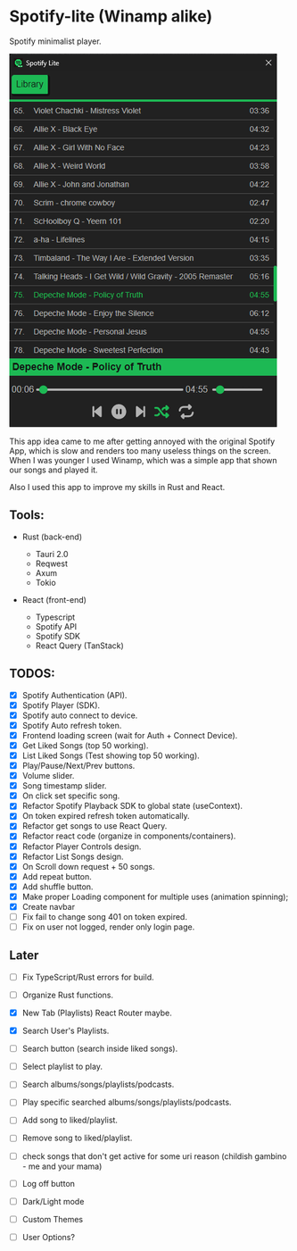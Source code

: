# Spotify-lite (Winamp alike)

Spotify minimalist player.

![Spotify-lite](./spotify-lite.png)

This app idea came to me after getting annoyed with the original Spotify App, which is slow and renders too many useless things on the screen. When I was younger I used Winamp, which was a simple app that shown our songs and played it. 

Also I used this app to improve my skills in Rust and React. 

## Tools:
- Rust (back-end) 
    - Tauri 2.0
    - Reqwest
    - Axum
    - Tokio
 
- React (front-end)
    - Typescript
    - Spotify API
    - Spotify SDK
    - React Query (TanStack)

## TODOS:
- [x] Spotify Authentication (API).
- [x] Spotify Player (SDK).
- [x] Spotify auto connect to device.
- [x] Spotify Auto refresh token.
- [x] Frontend loading screen (wait for Auth + Connect Device).
- [x] Get Liked Songs (top 50 working).
- [x] List Liked Songs (Test showing top 50 working).
- [x] Play/Pause/Next/Prev buttons.
- [x] Volume slider.
- [x] Song timestamp slider.
- [x] On click set specific song.
- [x] Refactor Spotify Playback SDK to global state (useContext).
- [x] On token expired refresh token automatically.
- [x] Refactor get songs to use React Query.
- [x] Refactor react code (organize in components/containers).
- [x] Refactor Player Controls design.
- [x] Refactor List Songs design.
- [x] On Scroll down request + 50 songs.
- [x] Add repeat button.
- [x] Add shuffle button.
- [x] Make proper Loading component for multiple uses (animation spinning);
- [x] Create navbar
- [ ] Fix fail to change song 401 on token expired.
- [ ] Fix on user not logged, render only login page.

## Later
- [ ] Fix TypeScript/Rust errors for build.
- [ ] Organize Rust functions.
- [x] New Tab (Playlists) React Router maybe. 
- [x] Search User's Playlists.
- [ ] Search button (search inside liked songs).
- [ ] Select playlist to play.
- [ ] Search albums/songs/playlists/podcasts.
- [ ] Play specific searched albums/songs/playlists/podcasts.
- [ ] Add song to liked/playlist.
- [ ] Remove song to liked/playlist.
- [ ] check songs that don't get active for some uri reason (childish gambino - me and your mama)
- [ ] Log off button
- [ ] Dark/Light mode
- [ ] Custom Themes
- [ ] User Options?


